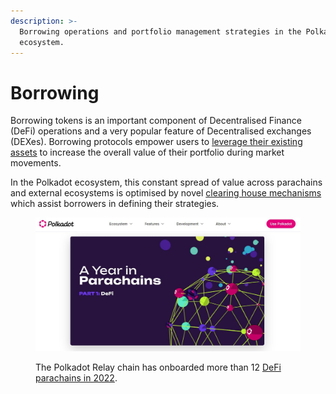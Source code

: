 ```yaml
---
description: >-
  Borrowing operations and portfolio management strategies in the Polkadot
  ecosystem.
---
```


# Borrowing

Borrowing tokens is an important component of Decentralised Finance (DeFi) operations and a very popular feature of Decentralised exchanges (DEXes). Borrowing protocols empower users to [leverage their existing assets](./) to increase the overall value of their portfolio during market movements.

In the Polkadot ecosystem, this constant spread of value across parachains and external ecosystems is optimised by novel [clearing house mechanisms](liquidation.md) which assist borrowers in defining their strategies.&#x20;



<figure><img src="../../../.gitbook/assets/O_BorrowingParachains (1) (1).JPG" alt="A view of interconnected Parachains offering DeFi services in the Polkadot ecosystem."><figcaption><p>The Polkadot Relay chain has onboarded more than 12 <a href="https://polkadot.network/blog/a-year-in-parachains-part-1-defi">DeFi parachains in 2022</a>. </p></figcaption></figure>

